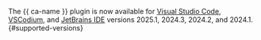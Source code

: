 The {{ ca-name }} plugin is now available for [Visual Studio Code](https://code.visualstudio.com/), [VSCodium](https://vscodium.com/), and [JetBrains IDE](https://www.jetbrains.com/ides/) versions 2025.1, 2024.3, 2024.2, and 2024.1. {#supported-versions}